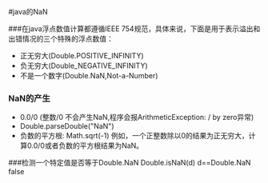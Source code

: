 #java的NaN


###在java浮点数值计算都遵循IEEE 754规范，具体来说，下面是用于表示溢出和出错情况的三个特殊的浮点数值：

+ 正无穷大(Double.POSITIVE_INFINITY)
+ 负无穷大(Double_NEGATIVE_INFINITY)
+ 不是一个数字(Double.NaN,Not-a-Number)

### NaN的产生
+ 0.0/0 (整数/0 不会产生NaN,程序会报ArithmeticException: / by zero异常)
+ Double.parseDouble("NaN")
+ 负数的平方根: Math.sqrt(-1)
例如，一个正整数除以0的结果为正无穷大，计算0.0/0或者负数的平方根结果为NaN。


###检测一个特定值是否等于Double.NaN
Double.isNaN(d)
d==Double.NaN false